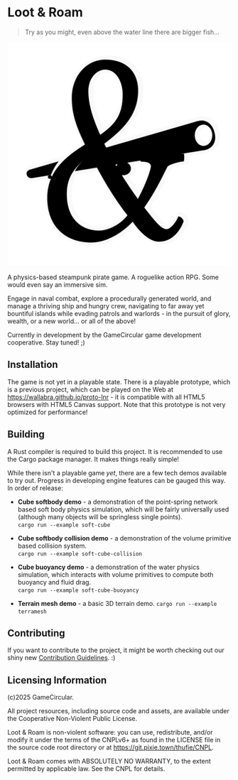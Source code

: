 # Loot & Roam

> Try as you might, even above the water line there are bigger fish...

![Loot & Roam logo](media/logo/Loot%20&%20Roam%20monochrome.png "Loot & Roam logo")


A physics-based steampunk pirate game. A roguelike action RPG. Some would even
say an immersive sim.

Engage in naval combat, explore a procedurally generated world, and manage a
thriving ship and hungry crew, navigating to far away yet bountiful islands
while evading patrols and warlords - in the pursuit of glory, wealth, or a
new world... or all of the above!

Currently in development by the GameCircular game development cooperative.
Stay tuned! ;)


## Installation

The game is not yet in a playable state. There is a playable prototype, which
is a previous project, which can be played on the Web at
https://wallabra.github.io/proto-lnr - it is compatible with all HTML5 browsers
with HTML5 Canvas support. Note that this prototype is not very optimized for
performance!


## Building

A Rust compiler is required to build this project. It is recommended to use the
Cargo package manager. It makes things really simple!

While there isn't a playable game *yet*, there are a few tech demos available
to try out. Progress in developing engine features can be gauged this way. In
order of release:

* **Cube softbody demo** - a demonstration of the point-spring network based
  soft body physics simulation, which will be fairly universally used (although
  many objects will be springless single points).  
  `cargo run --example soft-cube`

* **Cube softbody collision demo** - a demonstration of the volume primitive
  based collision system.  
  `cargo run --example soft-cube-collision`

* **Cube buoyancy demo** - a demonstration of the water physics simulation,
  which interacts with volume primitives to compute both buoyancy and fluid
  drag.  
  `cargo run --example soft-cube-buoyancy`

* **Terrain mesh demo** - a basic 3D terrain demo.
  `cargo run --example terramesh`

## Contributing

If you want to contribute to the project, it might be worth checking out our
shiny new [Contribution Guidelines](CONTRIBUTING.md). :)


## Licensing Information

(c)2025 GameCircular.

All project resources, including source code and assets, are available
under the Cooperative Non-Violent Public License.

Loot & Roam is non-violent software: you can use, redistribute,
and/or modify it under the terms of the CNPLv6+ as found
in the LICENSE file in the source code root directory or
at https://git.pixie.town/thufie/CNPL.

Loot & Roam comes with ABSOLUTELY NO WARRANTY, to the extent
permitted by applicable law.  See the CNPL for details.
